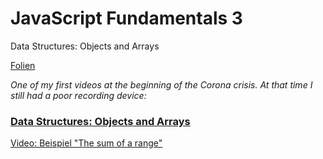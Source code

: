 # JavaScript Fundamentals 3

Data Structures: Objects and Arrays

[Folien](https://docs.google.com/presentation/d/1iyI0JbsfFwKXIEc8RvSWL2TKITLmdFDTydntsARsFE4/edit?usp=sharing)

*One of my first videos at the beginning of the Corona crisis. At that time I still had a poor recording device:*

### [Data Structures: Objects and Arrays](https://eloquentjavascript.net/04_data.html)

[Video: Beispiel "The sum of a range"](https://www.youtube.com/watch?v=RYCHdykoXsU&feature=youtu.be)

